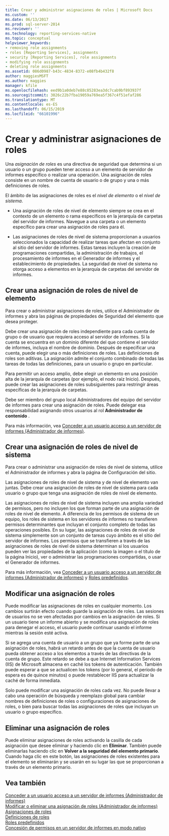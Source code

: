 ```yaml
---
title: Crear y administrar asignaciones de roles | Microsoft Docs
ms.custom: ''
ms.date: 06/13/2017
ms.prod: sql-server-2014
ms.reviewer: ''
ms.technology: reporting-services-native
ms.topic: conceptual
helpviewer_keywords:
- removing role assignments
- roles [Reporting Services], assignments
- security [Reporting Services], role assignments
- modifying role assignments
- deleting role assignments
ms.assetid: 086d0987-b43c-4834-8372-e08fb4b432f8
author: maggiesMSFT
ms.author: maggies
manager: kfile
ms.openlocfilehash: eed9b1a0deb7e88c85283ea3dc7cab9bf893937f
ms.sourcegitcommit: 3026c22b7fba19059a769ea5f367c4f51efaf286
ms.translationtype: MT
ms.contentlocale: es-ES
ms.lasthandoff: 06/15/2019
ms.locfileid: "66101996"
---
```

# <a name="create-and-manage-role-assignments"></a>Crear y administrar asignaciones de roles
  Una *asignación de roles* es una directiva de seguridad que determina si un usuario o un grupo pueden tener acceso a un elemento de servidor de informes específico o realizar una operación. Una asignación de roles consiste en un nombre de cuenta de usuario o de grupo y una o más definiciones de roles.  
  
 El ámbito de las asignaciones de roles es el *nivel de elemento* o el *nivel de sistema*.  
  
-   Una asignación de roles de nivel de elemento siempre se crea en el contexto de un elemento o rama específicos en la jerarquía de carpetas del servidor de informes. Navegue a una carpeta o un elemento específico para crear una asignación de roles para él.  
  
-   Las asignaciones de roles de nivel de sistema proporcionan a usuarios seleccionados la capacidad de realizar tareas que afectan en conjunto al sitio del servidor de informes. Estas tareas incluyen la creación de programaciones compartidas, la administración de trabajos, el procesamiento de informes en el Generador de informes y el establecimiento de propiedades. La seguridad de nivel de sistema no otorga acceso a elementos en la jerarquía de carpetas del servidor de informes.  
  
## <a name="creating-an-item-level-role-assignment"></a>Crear una asignación de roles de nivel de elemento  
 Para crear o administrar asignaciones de roles, utilice el Administrador de informes y abra las páginas de propiedades de Seguridad del elemento que desea proteger.  
  
 Debe crear una asignación de roles independiente para cada cuenta de grupo o de usuario que requiera acceso al servidor de informes. Si la cuenta se encuentra en un dominio diferente del que contiene el servidor de informes, incluya el nombre de dominio. Después de especificar una cuenta, puede elegir una o más definiciones de roles. Las definiciones de roles son aditivas. La asignación admite el conjunto combinado de todas las tareas de todas las definiciones, para un usuario o grupo en particular.  
  
 Para permitir un acceso amplio, debe elegir un elemento en una posición alta de la jerarquía de carpetas (por ejemplo, el nodo raíz Inicio). Después, puede crear las asignaciones de roles subsiguientes para restringir áreas específicas de la jerarquía de carpetas.  
  
 Debe ser miembro del grupo local Administradores del equipo del servidor de informes para crear una asignación de roles. Puede delegar esa responsabilidad asignando otros usuarios al rol **Administrador de contenido** .  
  
 Para más información, vea [Conceder a un usuario acceso a un servidor de informes &#40;Administrador de informes&#41;](grant-user-access-to-a-report-server.md).  
  
## <a name="creating-a-system-level-role-assignment"></a>Crear una asignación de roles de nivel de sistema  
 Para crear o administrar una asignación de roles de nivel de sistema, utilice el Administrador de informes y abra la página de Configuración del sitio.  
  
 Las asignaciones de roles de nivel de sistema y de nivel de elemento van juntas. Debe crear una asignación de roles de nivel de sistema para cada usuario o grupo que tenga una asignación de roles de nivel de elemento.  
  
 Las asignaciones de roles de nivel de sistema incluyen una amplia variedad de permisos, pero no incluyen los que forman parte de una asignación de roles de nivel de elemento. A diferencia de los permisos de sistema de un equipo, los roles de sistema en los servidores de informes no transfieren permisos determinantes que incluyan el conjunto completo de todas las operaciones posibles. En su lugar, las asignaciones de roles de nivel de sistema simplemente son un conjunto de tareas cuyo ámbito es el sitio del servidor de informes. Los permisos que se transfieren a través de las asignaciones de roles de nivel de sistema determinan si los usuarios pueden ver las propiedades de la aplicación (como la imagen o el título de la página Inicio), ver o administrar las programaciones compartidas, o usar el Generador de informes.  
  
 Para más información, vea [Conceder a un usuario acceso a un servidor de informes &#40;Administrador de informes&#41;](grant-user-access-to-a-report-server.md) y [Roles predefinidos](role-definitions-predefined-roles.md).  
  
## <a name="modifying-a-role-assignment"></a>Modificar una asignación de roles  
 Puede modificar las asignaciones de roles en cualquier momento. Los cambios surtirán efecto cuando guarde la asignación de roles. Las sesiones de usuarios no se ven afectadas por cambios en la asignación de roles. Si un usuario tiene un informe abierto y se modifica una asignación de roles para denegar el acceso, el usuario puede continuar usando el informe mientras la sesión esté activa.  
  
 Si se agrega una cuenta de usuario a un grupo que ya forme parte de una asignación de roles, habrá un retardo antes de que la cuenta de usuario pueda obtener acceso a los elementos a través de las directivas de la cuenta de grupo. Este retardo se debe a que Internet Information Services (IIS) de Microsoft almacena en caché los tokens de autenticación. También puede esperar a que se actualicen los tokens (por lo general, el período de espera es de quince minutos) o puede restablecer IIS para actualizar la caché de forma inmediata.  
  
 Solo puede modificar una asignación de roles cada vez. No puede llevar a cabo una operación de búsqueda y reemplazo global para cambiar nombres de definiciones de roles o configuraciones de asignaciones de roles, o bien para buscar todas las asignaciones de roles que incluyan un usuario o grupo específico.  
  
## <a name="deleting-a-role-assignment"></a>Eliminar una asignación de roles  
 Puede eliminar asignaciones de roles activando la casilla de cada asignación que desee eliminar y haciendo clic en **Eliminar**. También puede eliminarlas haciendo clic en **Volver a la seguridad del elemento primario**. Cuando haga clic en este botón, las asignaciones de roles existentes para el elemento se eliminarán y se usarán en su lugar las que se proporcionan a través de un elemento primario.  
  
## <a name="see-also"></a>Vea también  
 [Conceder a un usuario acceso a un servidor de informes &#40;Administrador de informes&#41;](grant-user-access-to-a-report-server.md)   
 [Modificar o eliminar una asignación de roles &#40;Administrador de informes&#41;](role-assignments-modify-or-delete.md)   
 [Asignaciones de roles](role-assignments.md)   
 [Definiciones de roles](role-definitions.md)   
 [Roles predefinidos](role-definitions-predefined-roles.md)   
 [Concesión de permisos en un servidor de informes en modo nativo](granting-permissions-on-a-native-mode-report-server.md)  
  
  
